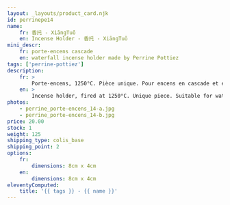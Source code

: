 ```yaml
---
layout: _layouts/product_card.njk
id: perrinepe14
name:
    fr: 香托 - XiāngTuō
    en: Incense Holder - 香托 - XiāngTuō
mini_descr:
    fr: porte-encens cascade
    en: waterfall incense holder made by Perrine Pottiez
tags: ['perrine-pottiez']
description: 
    fr: >
        Porte-encens, 1250°C. Pièce unique. Pour encens en cascade et encens normal.
    en: >
        Incense holder, fired at 1250°C. Unique piece. Suitable for waterfall incense and regular incense.
photos:
    - perrine_porte-encens_14-a.jpg
    - perrine_porte-encens_14-b.jpg
price: 20.00
stock: 1
weight: 125
shipping_type: colis_base
shipping_point: 2
options:
    fr:
        dimensions: 8cm x 4cm
    en:
        dimensions: 8cm x 4cm
eleventyComputed:
    title: '{{ tags }} - {{ name }}'
---
```

